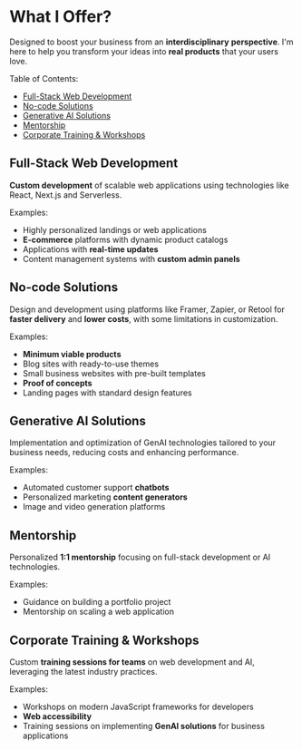 # What I Offer?

Designed to boost your business from an **interdisciplinary** **perspective**. I'm here to help you transform your ideas into **real products** that your users love.

Table of Contents:
- [Full-Stack Web Development](#full-stack%20web%20development)
- [No-code Solutions](#no-code%20solutions)
- [Generative AI Solutions](#generative%20ai%20solutions)
- [Mentorship](#mentorship)
- [Corporate Training & Workshops](#corporate%20training%20%26%20workshops)

## Full-Stack Web Development

**Custom development** of scalable web applications using technologies like React, Next.js and Serverless.

Examples:
- Highly personalized landings or web applications
- **E-commerce** platforms with dynamic product catalogs
- Applications with **real-time updates**
- Content management systems with **custom admin panels**

## No-code Solutions

Design and development using platforms like Framer, Zapier, or Retool for **faster delivery** and **lower costs**, with some limitations in customization.

Examples:
- **Minimum viable products**
- Blog sites with ready-to-use themes
- Small business websites with pre-built templates
- **Proof of concepts**
- Landing pages with standard design features

## Generative AI Solutions

Implementation and optimization of GenAI technologies tailored to your business needs, reducing costs and enhancing performance.

Examples:
- Automated customer support **chatbots**
- Personalized marketing **content generators**
- Image and video generation platforms

## Mentorship

Personalized **1:1 mentorship** focusing on full-stack development or AI technologies.

Examples:
- Guidance on building a portfolio project
- Mentorship on scaling a web application

## Corporate Training & Workshops

Custom **training sessions for teams** on web development and AI, leveraging the latest industry practices.

Examples:
- Workshops on modern JavaScript frameworks for developers
- **Web accessibility**
- Training sessions on implementing **GenAI solutions** for business applications

